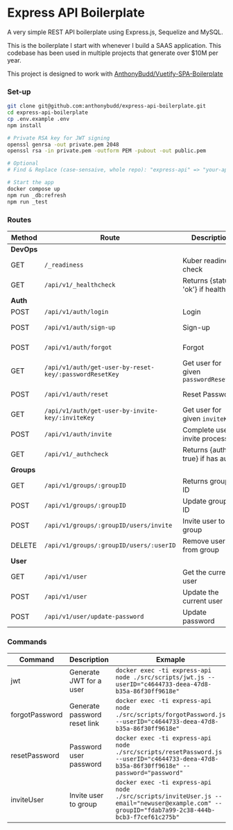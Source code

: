 # Express API Boilerplate
A very simple REST API boilerplate using Express.js, Sequelize and MySQL. 

This is the boilerplate I start with whenever I build a SAAS application. This codebase has been used in multiple projects that generate over $10M per year.

This project is designed to work with [AnthonyBudd/Vuetify-SPA-Boilerplate](https://github.com/anthonybudd/Vuetify-SPA-boilerplate)

### Set-up
```sh
git clone git@github.com:anthonybudd/express-api-boilerplate.git
cd express-api-boilerplate
cp .env.example .env
npm install

# Private RSA key for JWT signing
openssl genrsa -out private.pem 2048
openssl rsa -in private.pem -outform PEM -pubout -out public.pem

# Optional
# Find & Replace (case-sensaive, whole repo): "express-api" => "your-api-name" 

# Start the app
docker compose up
npm run _db:refresh
npm run _test
```

### Routes
| Method      | Route                                                    | Description                           | Payload                               | Response          | 
| ----------- | -------------------------------------------------------- | ------------------------------------- | ------------------------------------- | ----------------- |  
| **DevOps**  |                                                          |                                       |                                       |                   |  
| GET         | `/_readiness`                                            | Kuber readiness check                 | --                                    | "healthy"         |  
| GET         | `/api/v1/_healthcheck`                                   | Returns {status: 'ok'} if healthy     | --                                    | {status: 'ok'}    |  
| **Auth**    |                                                          |                                       |                                       |                   |  
| POST        | `/api/v1/auth/login`                                     | Login                                 | {email, password}                     | {accessToken}     |  
| POST        | `/api/v1/auth/sign-up`                                   | Sign-up                               | {email, password, firstName, tos}     | {accessToken}     |  
| POST        | `/api/v1/auth/forgot`                                    | Forgot                                | {email}                               | {success: true}   |  
| GET         | `/api/v1/auth/get-user-by-reset-key/:passwordResetKey`   | Get user for given `passwordResetKey` | --                                    | {id, email}       |  
| POST        | `/api/v1/auth/reset`                                     | Reset Password                        | {email, password, passwordResetKey}   | {accessToken}     |  
| GET         | `/api/v1/auth/get-user-by-invite-key/:inviteKey`         | Get user for given `inviteKey`        | --                                    | {id, email}       |  
| POST        | `/api/v1/auth/invite`                                    | Complete user invite process          | {inviteKey, email, password, ...}     | {accessToken}     |  
| GET         | `/api/v1/_authcheck`                                     | Returns {auth: true} if has auth      | --                                    | {auth: true}      |  
| **Groups**  |                                                          |                                       |                                       |                   |  
| GET         | `/api/v1/groups/:groupID`                                | Returns group by ID                   | --                                    | {Group}           |  
| POST        | `/api/v1/groups/:groupID`                                | Update group by ID                    | {name: 'New Name'}                    | {Group}           |  
| POST        | `/api/v1/groups/:groupID/users/invite`                   | Invite user to group                  | {email}                               | {UserID, GroupID} |  
| DELETE      | `/api/v1/groups/:groupID/users/:userID`                  | Remove user from group                | --                                    | {UserID}          |  
| **User**    |                                                          |                                       |                                       |                   |  
| GET         | `/api/v1/user`                                           | Get the current user                  |                                       | {User}            |  
| POST        | `/api/v1/user`                                           | Update the current user               | {firstName, lastName}                 | {User}            |  
| POST        | `/api/v1/user/update-password`                           | Update password                       | {password, newPassword}               | {success: true}   |  


### Commands
| Command            | Description                   | Exmaple                          | 
| ------------------ | ----------------------------- | -------------------------------- |
| jwt                | Generate JWT for a user       | `docker exec -ti express-api node ./src/scripts/jwt.js --userID="c4644733-deea-47d8-b35a-86f30ff9618e"` |
| forgotPassword     | Generate password reset link  | `docker exec -ti express-api node ./src/scripts/forgotPassword.js --userID="c4644733-deea-47d8-b35a-86f30ff9618e"` |
| resetPassword      | Password user password        | `docker exec -ti express-api node ./src/scripts/resetPassword.js --userID="c4644733-deea-47d8-b35a-86f30ff9618e" --password="password"` |
| inviteUser         | Invite user to group          | `docker exec -ti express-api node ./src/scripts/inviteUser.js --email="newuser@example.com" --groupID="fdab7a99-2c38-444b-bcb3-f7cef61c275b"` |
